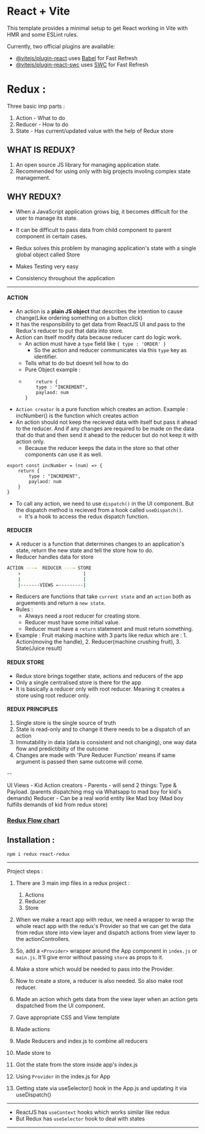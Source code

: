# React + Vite

This template provides a minimal setup to get React working in Vite with HMR and some ESLint rules.

Currently, two official plugins are available:

- [@vitejs/plugin-react](https://github.com/vitejs/vite-plugin-react/blob/main/packages/plugin-react/README.md) uses [Babel](https://babeljs.io/) for Fast Refresh
- [@vitejs/plugin-react-swc](https://github.com/vitejs/vite-plugin-react-swc) uses [SWC](https://swc.rs/) for Fast Refresh

# Redux :

Three basic imp parts :

1. Action - What to do
2. Reducer - How to do
3. State - Has current/updated value with the help of Redux store

## WHAT IS REDUX?

1. An open source JS library for managing application state.
2. Recommended for using only with big projects involing complex state management.

## WHY REDUX?

- When a JavaScript application grows big, it becomes difficult for the user to manage its state.

- It can be difficult to pass data from child component to parent component in certain cases.

- Redux solves this problem by managing application's state with a single global object called Store

- Makes Testing very easy

- Consistency throughout the application

---

#### **ACTION**

- An action is a **plain JS object** that describes the intention to cause change(Like ordering something on a button click)
- It has the responsibility to get data from ReactJS UI and pass to the Redux's reducer to put that data into store.
- Action can itself modify data because reducer cant do logic work.
  - An action must have a `type` field like `{ type : 'ORDER' }`
    - So the action and reducer communicates via this `type` key as identifier.
  - Tells what to do but doesnt tell how to do
  - Pure Object example :
  - ```
        return {
        type : "INCREMENT",
        paylaod: num
    }
    ```
- `Action creator` is a pure function which creates an action. Example : incNumber() is the function which creates action
- An action should not keep the recieved data with itself but pass it ahead to the reducer. And if any changes are required to be made on the data that do that and then send it ahead to the reducer but do not keep it with action only.
  - Because the reducer keeps the data in the store so that other components can use it as well.

```
export const incNumber = (num) => {
    return {
        type : "INCREMENT",
        paylaod: num
    }
}
```
- To call any action, we need to use `dispatch()` in the UI component. But the dispatch method is recieved from a hook called `useDispatch()`.
  - It's a hook to access the redux dispatch function. 

#### **REDUCER**

- A reducer is a function that determines changes to an application's state, return the new state and tell the store how to do.
- Reducer handles data for store

```bash
ACTION ---→	 REDUCER ---→ STORE
    ↑                       |
    |                       |
    |-------VIEWS ←---------|
```

- Reducers are functions that take `current state` and an `action` both as arguements and return a `new state`.
- Rules : 
  - Always need a root reducer for creating store.
  - Reducer must have some initial value.
  - Reducer must have a `return` statement and must return something.
- Example : Fruit making machine with 3 parts like redux which are : 1. Action(moving the handle), 2. Reducer(machine crushing fruit), 3. State(Juice result)

#### **REDUX STORE**

- Redux store brings together state, actions and reducers of the app
- Only a single centralised store is there for the app
- It is basically a reducer only with root reducer. Meaning it creates a store using root reducer only.

#### **REDUX PRINCIPLES**

1. Single store is the single source of truth
2. State is read-only and to change it there needs to be a dispatch of an action
3. Immutability in data (data is consistent and not changing), one way data flow and predictibilty of the outcome
4. Changes are made with 'Pure Reducer Function' means if same argument is passed then same outcome will come.

--

UI Views - Kid
Action creators - Parents - will send 2 things: Type & Payload.
(parents dispatching msg via Whatsapp to mad boy for kid's demands)
Reducer - Can be a real world entity like Mad boy
(Mad boy fulfills demands of kid from redux store)

### [Redux Flow chart](https://i.ibb.co/VpdCXmB/ecdbd6fa-5433-42cb-ac71-21ecadf49142.jpg)

## Installation :

```
npm i redux react-redux
```

---

Project steps :

1. There are 3 main imp files in a redux project :
   1. Actions
   2. Reducer
   3. Store
2. When we make a react app with redux, we need a wrapper to wrap the whole react app with the redux's Provider so that we can get the data from redux store into view layer and dispatch actions from view layer to the actionControllers.
3. So, add a `<Provider>` wrapper around the App component in `index.js` or `main.js`. It'll give error without passing `store` as props to it.
4. Make a store which would be needed to pass into the Provider. 
5. Now to create a store, a reducer is also needed. So also make root reducer.
6. Made an action which gets data from the view layer when an action gets dispatched from the UI component.




4. Gave appropriate CSS and View template
5. Made actions
6. Made Reducers and index.js to combine all reducers
7. Made store to
8. Got the state from the store inside app's index.js
9. Using `Provider` in the index.js for App
10. Getting state via useSelector() hook in the App.js and updating it via useDispatch()

---

- ReactJS has `useContext` hooks which works similar like redux
- But Redux has `useSelector` hook to deal with states

---
